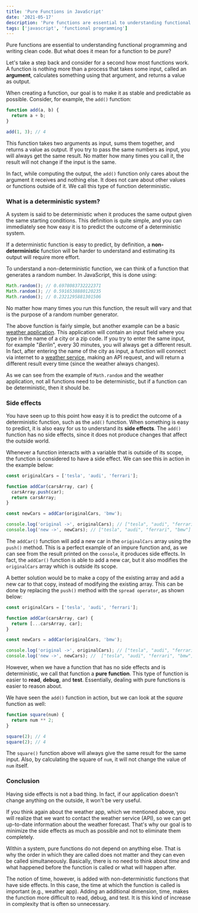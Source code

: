 ```yaml
---
title: 'Pure Functions in JavaScript'
date: '2021-05-17'
description: 'Pure functions are essential to understanding functional programming and writing clean code. But what does it mean for a function to be pure?'
tags: ['javascript', 'functional programming']
---
```


Pure functions are essential to understanding functional programming and writing clean code.
But what does it mean for a function to be _pure_?

Let's take a step back and consider for a second how most functions work.
A function is nothing more than a process that takes some input, called an **argument**, calculates something using that argument, and returns a value as output.

When creating a function, our goal is to make it as stable and predictable as possible.
Consider, for example, the `add()` function:

```js
function add(a, b) {
  return a + b;
}

add(1, 3); // 4
```

This function takes two arguments as input, sums them together, and returns a value as output.
If you try to pass the same numbers as input, you will always get the same result. No matter how many times you call it, the result will not change if the input is the same.

In fact, while computing the output, the `add()` function only cares about the argument it receives and nothing else. It does not care about other values or functions outside of it. We call this type of function deterministic.

### What is a deterministic system?

A system is said to be deterministic when it produces the same output given the same starting conditions.
This definition is quite simple, and you can immediately see how easy it is to predict the outcome of a deterministic system.

If a deterministic function is easy to predict, by definition, a **non-deterministic** function will be harder to understand and estimating its output will require more effort.

To understand a non-deterministic function, we can think of a function that generates a random number.
In JavaScript, this is done using:

```js
Math.random(); // 0.6978083732222371
Math.random(); // 0.5916538880120235
Math.random(); // 0.2321295881301506
```

No matter how many times you run this function, the result will vary and that is the purpose of a random number generator.

The above function is fairly simple, but another example can be a basic [weather application](https://github.com/eneax/weather-app). This application will contain an input field where you type in the name of a city or a zip code.
If you try to enter the same input, for example "_Berlin_", every 30 minutes, you will always get a different result.
In fact, after entering the name of the city as input, a function will connect via internet to a [weather service](https://openweathermap.org/api), making an API request, and will return a different result every time (since the weather always changes).

As we can see from the example of `Math.random` and the weather application, not all functions need to be deterministic, but if a function can be deterministic, then it should be.

### Side effects

You have seen up to this point how easy it is to predict the outcome of a deterministic function, such as the `add()` function. When something is easy to predict, it is also easy for us to understand its **side effects**. The `add()` function has no side effects, since it does not produce changes that affect the outside world.

Whenever a function interacts with a variable that is outside of its scope, the function is considered to have a side effect. We can see this in action in the example below:

```js
const originalCars = ['tesla', 'audi', 'ferrari'];

function addCar(carsArray, car) {
  carsArray.push(car);
  return carsArray;
}

const newCars = addCar(originalCars, 'bmw');

console.log('original ->', originalCars); // ["tesla", "audi", "ferrari", "bmw"]
console.log('new ->', newCars); // ["tesla", "audi", "ferrari", "bmw"]
```

The `addCar()` function will add a new car in the `originalCars` array using the `push()` method.
This is a perfect example of an impure function and, as we can see from the result printed on the `console`, it produces side effects.
In fact, the `addCar()` function is able to add a new car, but it also modifies the `originalCars` array which is outside its scope.

A better solution would be to make a copy of the existing array and add a new car to that copy, instead of modifying the existing array.
This can be done by replacing the `push()` method with the `spread operator`, as shown below:

```js
const originalCars = ['tesla', 'audi', 'ferrari'];

function addCar(carsArray, car) {
  return [...carsArray, car];
}

const newCars = addCar(originalCars, 'bmw');

console.log('original ->', originalCars); // ["tesla", "audi", "ferrari"]
console.log('new ->', newCars); //  ["tesla", "audi", "ferrari", "bmw"]
```

However, when we have a function that has no side effects and is deterministic, we call that function a **pure function**. This type of function is easier to **read**, **debug**, and **test**. Essentially, dealing with pure functions is easier to reason about.

We have seen the `add()` function in action, but we can look at the _square_ function as well:

```js
function square(num) {
  return num ** 2;
}

square(2); // 4
square(2); // 4
```

The `square()` function above will always give the same result for the same input. Also, by calculating the square of `num`, it will not change the value of `num` itself.

### Conclusion

Having side effects is not a bad thing. In fact, if our application doesn't change anything on the outside, it won't be very useful.

If you think again about the weather app, which we mentioned above, you will realize that we want to contact the weather service (API), so we can get up-to-date information about the weather forecast. That's why our goal is to minimize the side effects as much as possible and not to eliminate them completely.

Within a system, pure functions do not depend on anything else. That is why the order in which they are called does not matter and they can even be called simultaneously. Basically, there is no need to think about _time_ and what happened before the function is called or what will happen after.

The notion of time, however, is added with non-deterministic functions that have side effects.
In this case, the time at which the function is called is important (e.g., weather app). Adding an additional dimension, time, makes the function more difficult to read, debug, and test. It is this kind of increase in complexity that is often so unnecessary.
